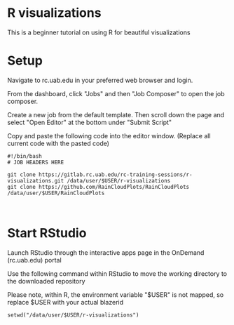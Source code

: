 # R visualizations

This is a beginner tutorial on using R for beautiful visualizations

# Setup

Navigate to rc.uab.edu in your preferred web browser and login. 

From the dashboard, click "Jobs" and then "Job Composer" to open the job composer.

Create a new job from the default template. Then scroll down the page and select "Open Editor" at the bottom under "Submit Script"

Copy and paste the following code into the editor window. (Replace all current code with the pasted code)
```
#!/bin/bash
# JOB HEADERS HERE

git clone https://gitlab.rc.uab.edu/rc-training-sessions/r-visualizations.git /data/user/$USER/r-visualizations
git clone https://github.com/RainCloudPlots/RainCloudPlots /data/user/$USER/RainCloudPlots



```

# Start RStudio
Launch RStudio through the interactive apps page in the OnDemand (rc.uab.edu) portal

Use the following command within RStudio to move the working directory to the downloaded repository

Please note, within R, the environment variable "$USER" is not mapped, so  replace $USER with your actual blazerid

```
setwd("/data/user/$USER/r-visualizations")
```

